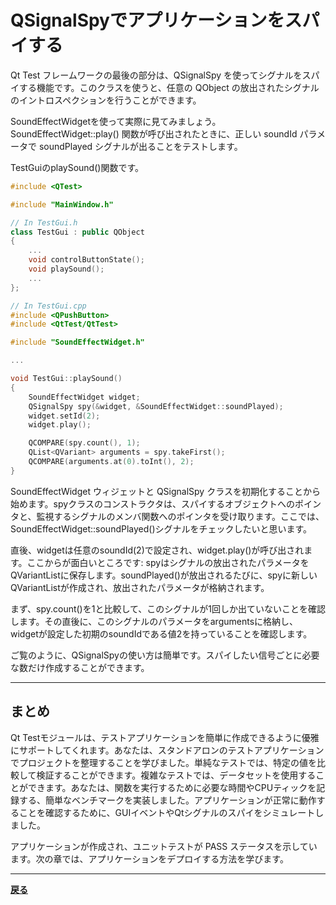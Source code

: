 # QSignalSpyでアプリケーションをスパイする

Qt Test フレームワークの最後の部分は、QSignalSpy を使ってシグナルをスパイする機能です。このクラスを使うと、任意の QObject の放出されたシグナルのイントロスペクションを行うことができます。

SoundEffectWidgetを使って実際に見てみましょう。SoundEffectWidget::play() 関数が呼び出されたときに、正しい soundId パラメータで soundPlayed シグナルが出ることをテストします。

TestGuiのplaySound()関数です。

```C++
#include <QTest>

#include "MainWindow.h"

// In TestGui.h
class TestGui : public QObject
{
    ...
    void controlButtonState();
    void playSound();
    ...
};

// In TestGui.cpp
#include <QPushButton>
#include <QtTest/QtTest>

#include "SoundEffectWidget.h"

...

void TestGui::playSound()
{
    SoundEffectWidget widget;
    QSignalSpy spy(&widget, &SoundEffectWidget::soundPlayed);
    widget.setId(2);
    widget.play();

    QCOMPARE(spy.count(), 1);
    QList<QVariant> arguments = spy.takeFirst();
    QCOMPARE(arguments.at(0).toInt(), 2);
}
```

SoundEffectWidget ウィジェットと QSignalSpy クラスを初期化することから始めます。spyクラスのコンストラクタは、スパイするオブジェクトへのポインタと、監視するシグナルのメンバ関数へのポインタを受け取ります。ここでは、SoundEffectWidget::soundPlayed()シグナルをチェックしたいと思います。

直後、widgetは任意のsoundId(2)で設定され、widget.play()が呼び出されます。ここからが面白いところです: spyはシグナルの放出されたパラメータをQVariantListに保存します。soundPlayed()が放出されるたびに、spyに新しいQVariantListが作成され、放出されたパラメータが格納されます。

まず、spy.count()を1と比較して、このシグナルが1回しか出ていないことを確認します。その直後に、このシグナルのパラメータをargumentsに格納し、widgetが設定した初期のsoundIdである値2を持っていることを確認します。

ご覧のように、QSignalSpyの使い方は簡単です。スパイしたい信号ごとに必要な数だけ作成することができます。

***

## まとめ

Qt Testモジュールは、テストアプリケーションを簡単に作成できるように優雅にサポートしてくれます。あなたは、スタンドアロンのテストアプリケーションでプロジェクトを整理することを学びました。単純なテストでは、特定の値を比較して検証することができます。複雑なテストでは、データセットを使用することができます。あなたは、関数を実行するために必要な時間やCPUティックを記録する、簡単なベンチマークを実装しました。アプリケーションが正常に動作することを確認するために、GUIイベントやQtシグナルのスパイをシミュレートしました。

アプリケーションが作成され、ユニットテストが PASS ステータスを示しています。次の章では、アプリケーションをデプロイする方法を学びます。

***

**[戻る](../index.html)**
